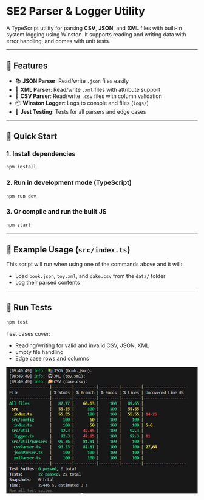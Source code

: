 # SE2 Parser & Logger Utility

A TypeScript utility for parsing **CSV**, **JSON**, and **XML** files with built-in system logging using Winston. It supports reading and writing data with error handling, and comes with unit tests.

---

## 🧩 Features

- 📚 **JSON Parser**: Read/write `.json` files easily
- 🤖 **XML Parser**: Read/write `.xml` files with attribute support
- 🍰 **CSV Parser**: Read/write `.csv` files with column validation
- 📦 **Winston Logger**: Logs to console and files (`logs/`)
- 🧪 **Jest Testing**: Tests for all parsers and edge cases

---

## 🚀 Quick Start

### 1. Install dependencies

```bash
npm install
````

### 2. Run in development mode (TypeScript)

```bash
npm run dev
```

### 3. Or compile and run the built JS

```bash
npm start
```

---

## 🔧 Example Usage (`src/index.ts`)

This script will run when using one of the commands above and it will:

* Load `book.json`, `toy.xml`, and `cake.csv` from the `data/` folder
* Log their parsed contents

---

## 🧪 Run Tests

```bash
npm test
```

Test cases cover:

* Reading/writing for valid and invalid CSV, JSON, XML
* Empty file handling
* Edge case rows and columns

![Test Coverage Report](./test-success.png)